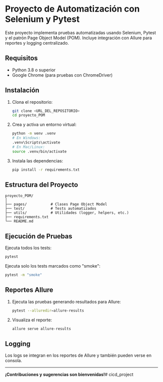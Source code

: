 # Proyecto de Automatización con Selenium y Pytest

Este proyecto implementa pruebas automatizadas usando Selenium, Pytest y el patrón Page Object Model (POM). Incluye integración con Allure para reportes y logging centralizado.

## Requisitos

- Python 3.8 o superior
- Google Chrome (para pruebas con ChromeDriver)

## Instalación

1. Clona el repositorio:
   ```bash
   git clone <URL_DEL_REPOSITORIO>
   cd proyecto_POM
   ```

2. Crea y activa un entorno virtual:
   ```bash
   python -m venv .venv
   # En Windows:
   .venv\Scripts\activate
   # En Mac/Linux:
   source .venv/bin/activate
   ```

3. Instala las dependencias:
   ```bash
   pip install -r requirements.txt
   ```

## Estructura del Proyecto

```
proyecto_POM/
│
├── pages/           # Clases Page Object Model
├── test/            # Tests automatizados
├── utils/           # Utilidades (logger, helpers, etc.)
├── requirements.txt
└── README.md
```



## Ejecución de Pruebas

Ejecuta todos los tests:
```bash
pytest
```

Ejecuta solo los tests marcados como "smoke":
```bash
pytest -m "smoke"
```

## Reportes Allure

1. Ejecuta las pruebas generando resultados para Allure:
   ```bash
   pytest --alluredir=allure-results
   ```

2. Visualiza el reporte:
   ```bash
   allure serve allure-results
   ```

## Logging

Los logs se integran en los reportes de Allure y también pueden verse en consola.

---

**¡Contribuciones y sugerencias son bienvenidas!**#   c i c d _ p r o j e c t 
 
 

